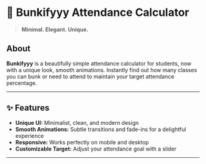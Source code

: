 # 🍏 Bunkifyyy Attendance Calculator

> **Minimal. Elegant. Unique.**

## About

**Bunkifyyy** is a beautifully simple attendance calculator for students, now with a unique look, smooth animations. Instantly find out how many classes you can bunk or need to attend to maintain your target attendance percentage.

---

## ✨ Features
- **Unique UI:** Minimalist, clean, and modern design
- **Smooth Animations:** Subtle transitions and fade-ins for a delightful experience
- **Responsive:** Works perfectly on mobile and desktop
- **Customizable Target:** Adjust your attendance goal with a slider


---



